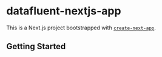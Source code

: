 # datafluent-nextjs-app

This is a Next.js project bootstrapped with [`create-next-app`](https://nextjs.org/docs/app/getting-started/installation).

## Getting Started
